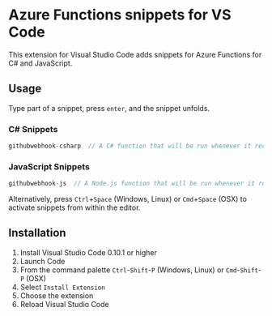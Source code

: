 # Azure Functions snippets for VS Code

This extension for Visual Studio Code adds snippets for Azure Functions for C# and JavaScript.

## Usage
Type part of a snippet, press `enter`, and the snippet unfolds.

### C\# Snippets
```csharp
githubwebhook-csharp  // A C# function that will be run whenever it receives a GitHub webhook request
```

### JavaScript Snippets
```javascript
githubwebhook-js  // A Node.js function that will be run whenever it receives a GitHub webhook request
```

Alternatively, press `Ctrl`+`Space` (Windows, Linux) or `Cmd`+`Space` (OSX) to activate snippets from within the editor.

## Installation

1. Install Visual Studio Code 0.10.1 or higher
2. Launch Code
3. From the command palette `Ctrl`-`Shift`-`P` (Windows, Linux) or `Cmd`-`Shift`-`P` (OSX)
4. Select `Install Extension`
5. Choose the extension
6. Reload Visual Studio Code